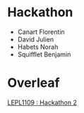 # Hackathon 
- Canart Florentin
- David Julien
- Habets Norah
- Squifflet Benjamin
# Overleaf
[LEPL1109 : Hackathon 2](https://www.overleaf.com/4121372586znygfvckbjfp#89b2cd)

